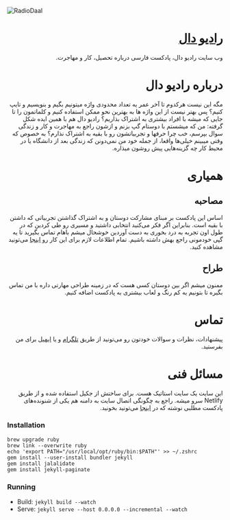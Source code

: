 ![RadioDaal](https://raw.githubusercontent.com/behnum/radioDaal/master/public/img/radiodaal-en-logo.png)

<div dir="rtl">

# [رادیو دال]({{site.url}})
وب سایت رادیو دال، پادکست فارسی درباره تحصیل، کار و مهاجرت.

# درباره رادیو دال
مگه این نیست هرکدوم تا آخر عمر یه تعداد محدودی واژه میتونیم بگیم و بنویسیم و تایپ کنیم؟ پس بهتر نیست از این واژه ها به بهترین نحو ممکن استفاده کنیم و کلماتمون را تا جایی که میشه با افراد بیشتری به اشتراک بذاریم؟
رادیو دال هم با همین ایده شکل گرفته: من که میشستم با دوستام گپ بزنم و ازشون راجع به مهاجرت و کار و زندگی سوال بپرسم، خب چرا حرفها و تجربیاتشون رو با بقیه به اشتراک نذارم؟
به خصوص که وقتی میبینم خیلی‌ها واقعا، از جمله خود من نمی‌دونن که زندگی بعد از دانشگاه یا در محیط کار چه گزینه‌هایی پیش روشون میذاره.

# همیاری

## مصاحبه
اساس این پادکست بر مبنای مشارکت دوستان و به اشتراک گذاشتن تجربیاتی که داشتن با بقیه است. بنابراین اگر فکر می‌کنید انتخابی داشتید و مسیری رو طی کردین که در طول اون تجربه به درد بخوری به دست ‌آوردین خوشحال میشم باهام تماس بگیرید تا یه گپی خودمونی راجع بهش داشته باشیم. تمام اطلاعات لازم برای این کار رو [اینجا](https://radiodaal.ir/participate) می‌تونید مشاهده کنید.

## طراح
ممنون میشم اگر بین دوستان کسی هست که در زمینه طراحی مهارتی داره با من تماس بگیره تا بتونیم یه کم رنگ و لعاب بیشتری به پادکست اضافه کنیم.

# تماس
پیشنهادات، نظرات و سوالات خودتون رو می‌تونید از طریق [تلگرام](https://t.me/radioDaalBot) و یا [ایمیل](radioDaalPodcast@gmail.com) برای من بفرستید.

# مسائل فنی
این سایت یک سایت استاتیک هست. برای ساختش از جکیل استفاده شده و از طریق Netlify سرو میشه. راجع به چگونگی اتصال سایت به دامنه هم یکی از شنونده‌های پادکست مطلبی نوشته که در [اینجا](https://virgool.io/@dany_kh/githubpagesdominir-zqjgtpk5pjij) می‌تونید بخونید.

</div>

### Installation
```
brew upgrade ruby
brew link --overwrite ruby
echo 'export PATH="/usr/local/opt/ruby/bin:$PATH"' >> ~/.zshrc
gem install --user-install bundler jekyll 
gem install jalalidate
gem install jekyll-paginate 
```

### Running
- Build: `jekyll build --watch`
- Serve: `jekyll serve --host 0.0.0.0 --incremental --watch`
